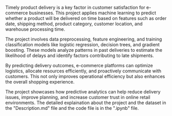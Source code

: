 Timely product delivery is a key factor in customer satisfaction for e-commerce businesses. This project applies machine learning to predict whether a product will be delivered on time based on features such as order date, shipping method, product category, customer location, and warehouse processing time.

The project involves data preprocessing, feature engineering, and training classification models like logistic regression, decision trees, and gradient boosting. These models analyze patterns in past deliveries to estimate the likelihood of delays and identify factors contributing to late shipments.

By predicting delivery outcomes, e-commerce platforms can optimize logistics, allocate resources efficiently, and proactively communicate with customers. This not only improves operational efficiency but also enhances the overall shopping experience.

The project showcases how predictive analytics can help reduce delivery issues, improve planning, and increase customer trust in online retail environments.
The detailed explaination about the project and the dataset in the "Description.md" file and the code file is in the ".ipynb" file.
